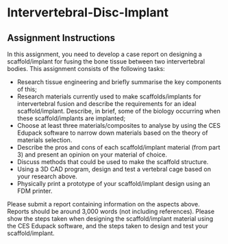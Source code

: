 # Intervertebral-Disc-Implant
## Assignment Instructions
In this assignment, you need to develop a case report on designing a scaffold/implant for fusing the bone tissue between two intervertebral bodies. This assignment consists of the following tasks:

- Research tissue engineering and briefly summarise the key components of this;
- Research materials currently used to make scaffolds/implants for intervertebral fusion and describe the requirements for an ideal scaffold/implant. Describe, in brief, some of the biology occurring when these scaffold/implants are implanted;
- Choose at least three materials/composites to analyse by using the CES Edupack software to narrow down materials based on the theory of materials selection.
- Describe the pros and cons of each scaffold/implant material (from part 3) and present an opinion on your material of choice.
- Discuss methods that could be used to make the scaffold structure.
- Using a 3D CAD program, design and test a vertebral cage based on your research above.
- Physically print a prototype of your scaffold/implant design using an FDM printer.

Please submit a report containing information on the aspects above. Reports should be around 3,000 words (not including references). Please show the steps taken when designing the scaffold/implant material using the CES Edupack software, and the steps taken to design and test your scaffold/implant.
